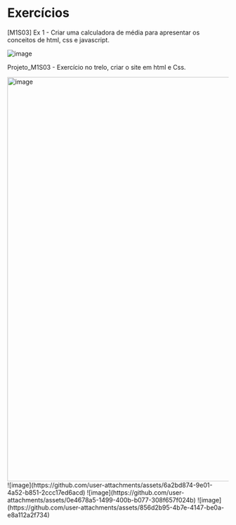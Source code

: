 # Exercícios
[M1S03] Ex 1 - Criar uma calculadora de média para apresentar os conceitos de html, css e javascript.

![image](https://github.com/user-attachments/assets/e8f07f16-19e3-47fe-b2f3-b9ad29a66af5)

Projeto_M1S03 - Exercício no trelo, criar o site em html e Css.

<img width="919" alt="image" src="https://github.com/user-attachments/assets/bf185da0-1b92-4939-92e8-74f959dedab3">
![image](https://github.com/user-attachments/assets/6a2bd874-9e01-4a52-b851-2ccc17ed6acd)
![image](https://github.com/user-attachments/assets/0e4678a5-1499-400b-b077-308f657f024b)
![image](https://github.com/user-attachments/assets/856d2b95-4b7e-4147-be0a-e8a112a2f734)


